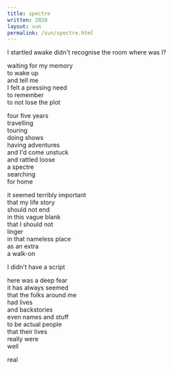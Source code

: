 ```yaml
---
title: spectre
written: 2020
layout: sun
permalink: /sun/spectre.html
---
```



<div class="poem">
I startled awake  
didn't recognise the room  
where was I?


waiting for my memory  
to wake up  
and tell me  
I felt a pressing need  
to remember  
to not lose the plot


four five years  
travelling  
touring  
doing shows  
having adventures  
and I'd come unstuck  
and rattled loose  
a spectre  
searching  
for home


it seemed terribly important  
that my life story  
should not end  
in this vague blank  
that I should not  
linger  
in that nameless place  
as an extra  
a walk-on


I didn't have a script  


here was a deep fear  
it has always seemed  
that the folks around me  
had lives  
and backstories  
even names and stuff  
to be actual people  
that their lives  
really were  
well


real
</div>
